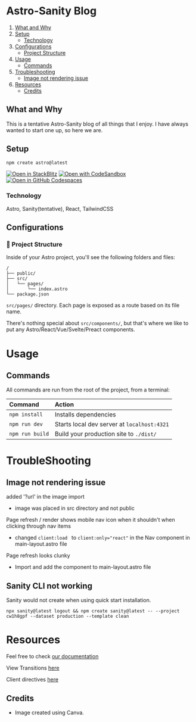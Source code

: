 # Astro-Sanity Blog

1. [What and Why](#what-and-why) <br>
2. [Setup](#setup)<br>
   -  [Technology](#technology)
3. [Configurations](#configurations)
   - [Project Structure](#project-structure)
4. [Usage](#usage)
   - [Commands](#commands)
5. [Troubleshooting](#troubleshooting)
   - [Image not rendering issue](#image-not-rendering-issue)
6. [Resources](#resources)
   - [Credits](#credits)

## What and Why
This is a tentative Astro-Sanity blog of all things that I enjoy. I have always wanted to start one up, so here we are.

## Setup
```sh
npm create astro@latest
```

[![Open in StackBlitz](https://developer.stackblitz.com/img/open_in_stackblitz.svg)](https://stackblitz.com/github/withastro/astro/tree/latest/examples/minimal)
[![Open with CodeSandbox](https://assets.codesandbox.io/github/button-edit-lime.svg)](https://codesandbox.io/p/sandbox/github/withastro/astro/tree/latest/examples/minimal)
[![Open in GitHub Codespaces](https://github.com/codespaces/badge.svg)](https://codespaces.new/withastro/astro?devcontainer_path=.devcontainer/minimal/devcontainer.json)

### Technology
Astro, Sanity(tentative), React, TailwindCSS

## Configurations
### 🚀 Project Structure

Inside of your Astro project, you'll see the following folders and files:

```text
/
├── public/
├── src/
│   └── pages/
│       └── index.astro
└── package.json
```

 `src/pages/` directory. Each page is exposed as a route based on its file name.

There's nothing special about `src/components/`, but that's where we like to put any Astro/React/Vue/Svelte/Preact components.


# Usage
##  Commands

All commands are run from the root of the project, from a terminal:

| Command                   | Action                                           |
| :------------------------ | :----------------------------------------------- |
| `npm install`             | Installs dependencies                            |
| `npm run dev`             | Starts local dev server at `localhost:4321`      |
| `npm run build`           | Build your production site to `./dist/`          |

# TroubleShooting
## Image not rendering issue
 added '?url' in the image import
   - image was placed in src directory and not public<br/>

Page refresh / render shows mobile nav icon when it shouldn't when clicking through nav items
   - changed `client:load ` to `client:only="react"` in the Nav component in main-layout.astro file<br/>

Page refresh looks clunky
   - Import and add the <ViewTransitions /> component to main-layout.astro file 
  
 ## Sanity CLI not working
 Sanity would not create when using quick start installation.

```
npx sanity@latest logout && npm create sanity@latest -- --project cw1h8gpf --dataset production --template clean
```





# Resources
Feel free to check [our documentation](https://docs.astro.build)

View Transitions [here](https://docs.astro.build/en/guides/view-transitions/#full-site-view-transitions-spa-mode)

Client directives [here](https://docs.astro.build/en/reference/directives-reference/#client-directives)

## Credits
- Image created using Canva.


